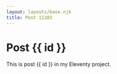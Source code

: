 ```yaml
---
layout: layouts/base.njk
title: Post 11383
---
```


# Post {{ id }}

This is post {{ id }} in my Eleventy project.
